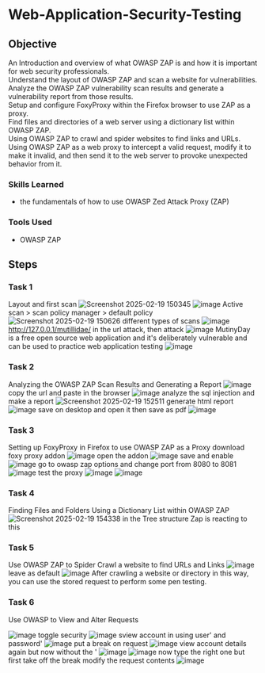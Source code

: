 # Web-Application-Security-Testing
## Objective

An Introduction and overview of what OWASP ZAP is and how it is important for web security professionals.  
Understand the layout of OWASP ZAP and scan a website for vulnerabilities.
Analyze the OWASP ZAP vulnerability scan results and generate a vulnerability report from those results.  
Setup and configure FoxyProxy within the Firefox browser to use ZAP as a proxy.  
Find files and directories of a web server using a dictionary list within OWASP ZAP.  
Using OWASP ZAP to crawl and spider websites to find links and URLs.  
Using OWASP ZAP as a web proxy to intercept a valid request, modify it to make it invalid, and then send it to the web server to provoke unexpected behavior from it.  

### Skills Learned
- the fundamentals of how to use OWASP Zed Attack Proxy (ZAP)


### Tools Used
- OWASP ZAP


## Steps
### Task 1
Layout and first scan
![Screenshot 2025-02-19 150345](https://github.com/user-attachments/assets/49009b25-2024-4d09-8054-313b1692912c)
![image](https://github.com/user-attachments/assets/20807762-23b5-4ffa-8429-4cfa82d33c34)
Active scan > scan policy manager > default policy
![Screenshot 2025-02-19 150626](https://github.com/user-attachments/assets/77a2938a-566c-4e5e-bc79-907a4fe5f3ff)
different types of scans
![image](https://github.com/user-attachments/assets/cf2cd771-ffd8-4b02-b7ee-b4db32039c8b)
http://127.0.0.1/mutillidae/ in the url attack, then attack
![image](https://github.com/user-attachments/assets/8fee3e25-0ea3-4ac7-bff0-a0e2c86eb42b)
MutinyDay is a free open source web application and it's deliberately vulnerable and can be used to practice web application testing
![image](https://github.com/user-attachments/assets/72284532-7a81-40c8-aa15-1196dcbcaa7e)
### Task 2
Analyzing the OWASP ZAP Scan Results and Generating a Report
![image](https://github.com/user-attachments/assets/e65d8410-ad01-45fc-b500-355d98e77c03)
copy the url and paste in the browser
![image](https://github.com/user-attachments/assets/43130deb-3d4e-4946-9fa1-66c8542f0b5c)
analyze the sql injection and make a report
![Screenshot 2025-02-19 152511](https://github.com/user-attachments/assets/77232c5d-558a-4b3b-9a5a-a2784858edc3)
generate html report
![image](https://github.com/user-attachments/assets/890b4895-c1ce-4f61-a220-062e584fdf12)
save on desktop and open it then save as pdf
![image](https://github.com/user-attachments/assets/69436bc2-8948-43f1-82f5-f87170ecf81d)

### Task 3
Setting up FoxyProxy in Firefox to use OWASP ZAP as a Proxy
download foxy proxy addon
![image](https://github.com/user-attachments/assets/0c201f67-b4a0-44fd-b3b8-ba039d40de89)
open the addon 
![image](https://github.com/user-attachments/assets/f0b4fc6c-6ee1-47d9-af1b-6af8f92aeb88)
save and enable
![image](https://github.com/user-attachments/assets/04f6081a-6b2c-409f-b4e0-47a5d7e1dca9)
go to owasp zap options and change port from 8080 to 8081
![image](https://github.com/user-attachments/assets/b12a7c48-cdc3-4e4d-9e55-56b1682c415d)
test the proxy 
![image](https://github.com/user-attachments/assets/b08e182b-ee85-4c69-b8a5-647ab576ba59)
![image](https://github.com/user-attachments/assets/23dded85-9380-46a6-a9ce-9f24e22092eb)

### Task 4
Finding Files and Folders Using a Dictionary List within OWASP ZAP
![Screenshot 2025-02-19 154338](https://github.com/user-attachments/assets/27b9788c-ae0d-4339-84c8-0b42de8f63dc)
in the Tree structure Zap is reacting to this
### Task 5
Use OWASP ZAP to Spider Crawl a website to find URLs and Links 
![image](https://github.com/user-attachments/assets/04f240e1-2c5a-4f4c-8ac5-6250dd369eef)
leave as default
![image](https://github.com/user-attachments/assets/4e8a3623-32ff-47ec-a003-af35816f0f34)
After crawling a website or directory in this way, you can use the stored request to perform some pen testing.

### Task 6
Use OWASP to View and Alter Requests

![image](https://github.com/user-attachments/assets/8f1c97ff-2359-4a4e-a8d8-21148f6dd464)
toggle security 
![image](https://github.com/user-attachments/assets/cd482cb2-6e6f-4c77-8fe7-bf34a60977a3)
sview account in using user' and password'
![image](https://github.com/user-attachments/assets/e0c97b2c-6393-4d71-9c18-10620243022d)
put a break on request
![image](https://github.com/user-attachments/assets/105d355a-1c36-4b2d-acb6-3bcdaec1e4ec)
view account details again but now without the '
![image](https://github.com/user-attachments/assets/bdd91921-9836-4e77-8585-0adb822e4676)
![image](https://github.com/user-attachments/assets/634842d3-10e5-409e-a49a-0a689f4c2121)
now type the right one but first take off the break
modify the request contents
![image](https://github.com/user-attachments/assets/d9cebca7-b9ab-4355-acf1-6dc74df929f4)
